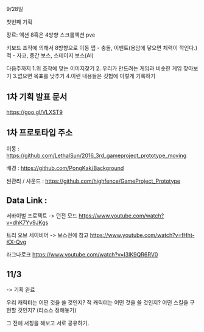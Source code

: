 9/28일

첫번째 기획

장르: 액션
     8혹은 4방향 스크롤액션
     pve

키보드 조작에 의해서 8방향으로 이동
맵 - 충돌, 이벤트(용암에 닿으면 체력이 깍인다.)
적 - 자코, 중간 보스, 스테이지 보스(AI)

다음주까지
1.위 조작에 맞는 이미지찾기 
2. 우리가 만드려는 게임과 비슷한 게임 찾아보기
3.없으면 목표를 낮추기 
4.이런 내용들은 깃헙에 이렇게 기록하기


## 1차 기획 발표 문서
https://goo.gl/VLXST9


## 1차 프로토타입 주소
이동 : https://github.com/LethalSun/2016_3rd_gameproject_prototype_moving

배경 : https://github.com/PongKak/Background

씬관리 / 사운드 : https://github.com/highfence/GameProject_Prototype

## Data Link :

서바이벌 프로젝트 -> 던전 모드
https://www.youtube.com/watch?v=dhK7Yv9JKgs

트리 오브 세이비어 -> 보스전에 참고
https://www.youtube.com/watch?v=fHht-KX-Qvg

라그나로크
https://www.youtube.com/watch?v=I3lK9QR6RV0


## 11/3
 -> 기획 완료

우리 캐릭터는 어떤 것을 쓸 것인지?
적 캐릭터는 어떤 것을 쓸 것인지?
어떤 스킬을 구현할 것인지? (리소스 정해놓기)


그 전에 서칭을 해보고 서로 공유하기.
